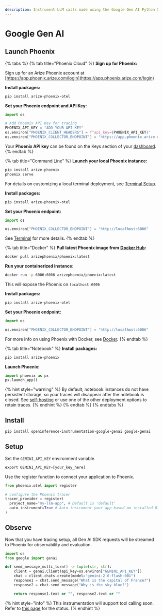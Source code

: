 ```yaml
---
description: Instrument LLM calls made using the Google Gen AI Python SDK
---
```


# Google Gen AI

## Launch Phoenix

{% tabs %}
{% tab title="Phoenix Cloud" %}
**Sign up for Phoenix:**

Sign up for an Arize Phoenix account at [https://app.phoenix.arize.com/login](https://app.phoenix.arize.com/login)

**Install packages:**

```bash
pip install arize-phoenix-otel
```

**Set your Phoenix endpoint and API Key:**

```python
import os

# Add Phoenix API Key for tracing
PHOENIX_API_KEY = "ADD YOUR API KEY"
os.environ["PHOENIX_CLIENT_HEADERS"] = f"api_key={PHOENIX_API_KEY}"
os.environ["PHOENIX_COLLECTOR_ENDPOINT"] = "https://app.phoenix.arize.com"
```

Your **Phoenix API key** can be found on the Keys section of your [dashboard](https://app.phoenix.arize.com).
{% endtab %}

{% tab title="Command Line" %}
**Launch your local Phoenix instance:**

```bash
pip install arize-phoenix
phoenix serve
```

For details on customizing a local terminal deployment, see [Terminal Setup](https://docs.arize.com/phoenix/setup/environments#terminal).

**Install packages:**

```bash
pip install arize-phoenix-otel
```

**Set your Phoenix endpoint:**

```python
import os

os.environ["PHOENIX_COLLECTOR_ENDPOINT"] = "http://localhost:6006"
```

See [Terminal](../../environments.md#terminal) for more details.
{% endtab %}

{% tab title="Docker" %}
**Pull latest Phoenix image from** [**Docker Hub**](https://hub.docker.com/r/arizephoenix/phoenix)**:**

```bash
docker pull arizephoenix/phoenix:latest
```

**Run your containerized instance:**

```bash
docker run -p 6006:6006 arizephoenix/phoenix:latest
```

This will expose the Phoenix on `localhost:6006`

**Install packages:**

```bash
pip install arize-phoenix-otel
```

**Set your Phoenix endpoint:**

```python
import os

os.environ["PHOENIX_COLLECTOR_ENDPOINT"] = "http://localhost:6006"
```

For more info on using Phoenix with Docker, see [Docker](https://docs.arize.com/phoenix/self-hosting/deployment-options/docker).
{% endtab %}

{% tab title="Notebook" %}
**Install packages:**

```bash
pip install arize-phoenix
```

**Launch Phoenix:**

```python
import phoenix as px
px.launch_app()
```

{% hint style="warning" %}
By default, notebook instances do not have persistent storage, so your traces will disappear after the notebook is closed. See [self-hosting](https://docs.arize.com/phoenix/self-hosting) or use one of the other deployment options to retain traces.
{% endhint %}
{% endtab %}
{% endtabs %}

## Install

```bash
pip install openinference-instrumentation-google-genai google-genai
```

## Setup

Set the `GEMINI_API_KEY` environment variable.&#x20;

```python
export GEMINI_API_KEY=[your_key_here]
```

Use the register function to connect your application to Phoenix.

```python
from phoenix.otel import register

# configure the Phoenix tracer
tracer_provider = register(
  project_name="my-llm-app", # Default is 'default'
  auto_instrument=True # Auto-instrument your app based on installed OI dependencies
)
```

## Observe

Now that you have tracing setup, all Gen AI SDK requests will be streamed to Phoenix for observability and evaluation.

```python
import os
from google import genai

def send_message_multi_turn() -> tuple[str, str]:
    client = genai.Client(api_key=os.environ["GEMINI_API_KEY"])
    chat = client.chats.create(model="gemini-2.0-flash-001")
    response1 = chat.send_message("What is the capital of France?")
    response2 = chat.send_message("Why is the sky blue?")

    return response1.text or "", response2.text or ""
```

{% hint style="info" %}
This instrumentation will support tool calling soon. Refer to [this page](https://pypi.org/project/openinference-instrumentation-google-genai/#description) for the status.&#x20;
{% endhint %}
